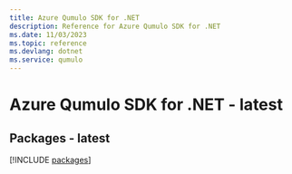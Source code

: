 ```yaml
---
title: Azure Qumulo SDK for .NET
description: Reference for Azure Qumulo SDK for .NET
ms.date: 11/03/2023
ms.topic: reference
ms.devlang: dotnet
ms.service: qumulo
---
```

# Azure Qumulo SDK for .NET - latest
## Packages - latest
[!INCLUDE [packages](qumulo-index.md)]